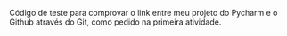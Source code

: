 Código de teste para comprovar o link entre meu projeto do Pycharm e o Github através do Git, como pedido na primeira atividade.

